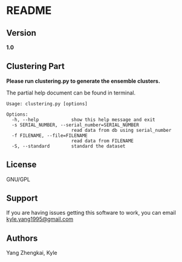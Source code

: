 
# README #

## Version ##
**1.0**

## Clustering Part ##

**Please run clustering.py to generate the ensemble clusters.**

The partial help document can be found in terminal.

```
Usage: clustering.py [options]

Options:
  -h, --help            show this help message and exit
  -s SERIAL_NUMBER, --serial_number=SERIAL_NUMBER
                        read data from db using serial_number
  -f FILENAME, --file=FILENAME
                        read data from FILENAME
  -S, --standard        standard the dataset
```

## License ##
GNU/GPL

## Support ##
If you are having issues getting this software to work, you can email <kyle.yang1995@gmail.com>

## Authors ##
Yang Zhengkai, Kyle


